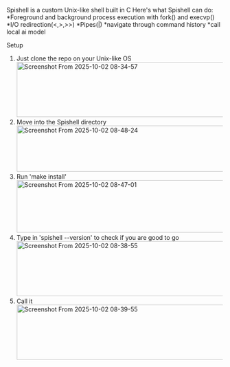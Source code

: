 Spishell is a custom Unix-like shell built in C 
Here's what Spishell can do:
	*Foreground and background process execution with fork() and execvp()
	*I/O redirection(<,>,>>)
	*Pipes(|)
	*navigate through command history
	*call local ai model

Setup
1. Just clone the repo on your Unix-like OS
   <img width="808" height="128" alt="Screenshot From 2025-10-02 08-34-57" src="https://github.com/user-attachments/assets/85325d5f-f186-4b4a-aff5-fec65e83bbe7" />
2. Move into the Spishell directory
   <img width="821" height="107" alt="Screenshot From 2025-10-02 08-48-24" src="https://github.com/user-attachments/assets/f31fd1fd-1bf1-4f12-9bd4-dcc7130a0f17" />
4. Run 'make install'
   <img width="836" height="122" alt="Screenshot From 2025-10-02 08-47-01" src="https://github.com/user-attachments/assets/00486124-497c-4c4e-b0c7-f3e21754df80" />
5. Type in 'spishell --version' to check if you are good to go
   <img width="808" height="128" alt="Screenshot From 2025-10-02 08-38-55" src="https://github.com/user-attachments/assets/04e484bd-304a-4ddd-aa47-b3ccf49757e0" />
6. Call it
   <img width="808" height="128" alt="Screenshot From 2025-10-02 08-39-55" src="https://github.com/user-attachments/assets/fc0dc68c-406a-4ea0-8829-9961e7770090" />




